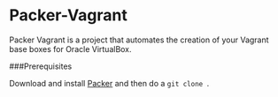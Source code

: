# Packer-Vagrant

Packer Vagrant is a project that automates the creation of your Vagrant base boxes for Oracle VirtualBox.

###Prerequisites

Download and install [Packer](http://packer.io) and then do a `git clone `.




